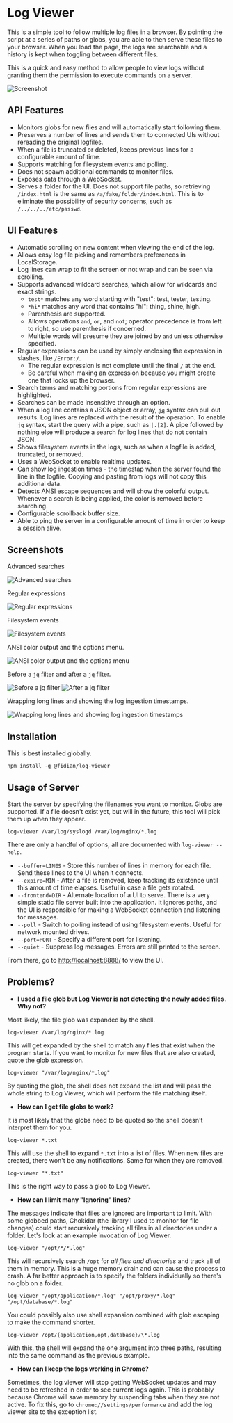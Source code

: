 # Log Viewer

This is a simple tool to follow multiple log files in a browser. By pointing the script at a series of paths or globs, you are able to then serve these files to your browser. When you load the page, the logs are searchable and a history is kept when toggling between different files.

This is a quick and easy method to allow people to view logs without granting them the permission to execute commands on a server.

![Screenshot](images/screenshot.png)

## API Features

* Monitors globs for new files and will automatically start following them.
* Preserves a number of lines and sends them to connected UIs without rereading the original logfiles.
* When a file is truncated or deleted, keeps previous lines for a configurable amount of time.
* Supports watching for filesystem events and polling.
* Does not spawn additional commands to monitor files.
* Exposes data through a WebSocket.
* Serves a folder for the UI. Does not support file paths, so retrieving `/index.html` is the same as `/a/fake/folder/index.html`. This is to eliminate the possibility of security concerns, such as `/../../../etc/passwd`.

## UI Features

* Automatic scrolling on new content when viewing the end of the log.
* Allows easy log file picking and remembers preferences in LocalStorage.
* Log lines can wrap to fit the screen or not wrap and can be seen via scrolling.
* Supports advanced wildcard searches, which allow for wildcards and exact strings.
    * `test*` matches any word starting with "test": test, tester, testing.
    * `*hi*` matches any word that contains "hi": thing, shine, high.
    * Parenthesis are supported.
    * Allows operations `and`, `or`, and `not`; operator precedence is from left to right, so use parenthesis if concerned.
    * Multiple words will presume they are joined by `and` unless otherwise specified.
* Regular expressions can be used by simply enclosing the expression in slashes, like `/Error:/`.
    * The regular expression is not complete until the final `/` at the end.
    * Be careful when making an expression because you might create one that locks up the browser.
* Search terms and matching portions from regular expressions are highlighted.
* Searches can be made insensitive through an option.
* When a log line contains a JSON object or array, [`jq`](https://jqlang.github.io/jq/manual/) syntax can pull out results. Log lines are replaced with the result of the operation. To enable `jq` syntax, start the query with a pipe, such as `|.[2]`. A pipe followed by nothing else will produce a search for log lines that do not contain JSON.
* Shows filesystem events in the logs, such as when a logfile is added, truncated, or removed.
* Uses a WebSocket to enable realtime updates.
* Can show log ingestion times - the timestap when the server found the line in the logfile. Copying and pasting from logs will not copy this additional data.
* Detects ANSI escape sequences and will show the colorful output. Whenever a search is being applied, the color is removed before searching.
* Configurable scrollback buffer size.
* Able to ping the server in a configurable amount of time in order to keep a session alive.

## Screenshots

Advanced searches

![Advanced searches](images/advanced-searches.png)

Regular expressions

![Regular expressions](images/regexp.png)

Filesystem events

![Filesystem events](images/events.png)

ANSI color output and the options menu.

![ANSI color output and the options menu](images/ansi-and-options.png)

Before a `jq` filter and after a `jq` filter.

![Before a jq filter](images/before-jq.png) ![After a jq filter](images/after-jq.png)

Wrapping long lines and showing the log ingestion timestamps.

![Wrapping long lines and showing log ingestion timestamps](images/wrap-and-timestamp.png)

## Installation

This is best installed globally.

    npm install -g @fidian/log-viewer

## Usage of Server

Start the server by specifying the filenames you want to monitor. Globs are supported. If a file doesn't exist yet, but will in the future, this tool will pick them up when they appear.

    log-viewer /var/log/syslogd /var/log/nginx/*.log

There are only a handful of options, all are documented with `log-viewer --help`.

* `--buffer=LINES` - Store this number of lines in memory for each file. Send these lines to the UI when it connects.
* `--expire=MIN` - After a file is removed, keep tracking its existence until this amount of time elapses. Useful in case a file gets rotated.
* `--frontend=DIR` - Alternate location of a UI to serve. There is a very simple static file server built into the application. It ignores paths, and the UI is responsible for making a WebSocket connection and listening for messages.
* `--poll` - Switch to polling instead of using filesystem events. Useful for network mounted drives.
* `--port=PORT` - Specify a different port for listening.
* `--quiet` - Suppress log messages. Errors are still printed to the screen.

From there, go to [http://localhost:8888/](http://localhost:8888) to view the UI.

## Problems?

* **I used a file glob but Log Viewer is not detecting the newly added files. Why not?**

Most likely, the file glob was expanded by the shell.

    log-viewer /var/log/nginx/*.log

This will get expanded by the shell to match any files that exist when the program starts. If you want to monitor for new files that are also created, quote the glob expression.

    log-viewer "/var/log/nginx/*.log"

By quoting the glob, the shell does not expand the list and will pass the whole string to Log Viewer, which will perform the file matching itself.

* **How can I get file globs to work?**

It is most likely that the globs need to be quoted so the shell doesn't interpret them for you.

    log-viewer *.txt

This will use the shell to expand `*.txt` into a list of files. When new files are created, there won't be any notifications. Same for when they are removed.

    log-viewer "*.txt"

This is the right way to pass a glob to Log Viewer.

* **How can I limit many "Ignoring" lines?**

The messages indicate that files are ignored are important to limit. With some globbed paths, Chokidar (the library I used to monitor for file changes) could start recursively tracking all files in all directories under a folder. Let's look at an example invocation of Log Viewer.

    log-viewer "/opt/*/*.log"

This will recursively search `/opt` for *all files and directories* and track all of them in memory. This is a huge memory drain and can cause the process to crash. A far better approach is to specify the folders individually so there's no glob on a folder.

    log-viewer "/opt/application/*.log" "/opt/proxy/*.log" "/opt/database/*.log"

You could possibly also use shell expansion combined with glob escaping to make the command shorter.

    log-viewer /opt/{application,opt,database}/\*.log

With this, the shell will expand the one argument into three paths, resulting into the same command as the previous example.

* **How can I keep the logs working in Chrome?**

Sometimes, the log viewer will stop getting WebSocket updates and may need to be refreshed in order to see current logs again. This is probably because Chrome will save memory by suspending tabs when they are not active. To fix this, go to `chrome://settings/performance` and add the log viewer site to the exception list.
